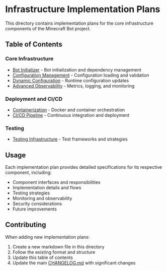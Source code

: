 # Infrastructure Implementation Plans

This directory contains implementation plans for the core infrastructure components of the Minecraft Bot project.

## Table of Contents

### Core Infrastructure
- [Bot Initializer](./bot_initializer.md) - Bot initialization and dependency management
- [Configuration Management](./configuration_management.md) - Configuration loading and validation
- [Dynamic Configuration](./dynamic_config.md) - Runtime configuration updates
- [Advanced Observability](./advanced_observability.md) - Metrics, logging, and monitoring

### Deployment and CI/CD
- [Containerization](./containerization.md) - Docker and container orchestration
- [CI/CD Pipeline](./ci_cd_pipeline.md) - Continuous integration and deployment

### Testing
- [Testing Infrastructure](./testing_infrastructure.md) - Test frameworks and strategies

## Usage

Each implementation plan provides detailed specifications for its respective component, including:
- Component interfaces and responsibilities
- Implementation details and flows
- Testing strategies
- Monitoring and observability
- Security considerations
- Future improvements

## Contributing

When adding new implementation plans:
1. Create a new markdown file in this directory
2. Follow the existing format and structure
3. Update this table of contents
4. Update the main [CHANGELOG.md](../CHANGELOG.md) with significant changes 